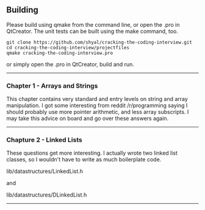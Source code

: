 ## Building

Please build using qmake from the command line, or open the .pro in QtCreator. The unit tests can be built using the make command, too.

```
git clone https://github.com/shyal/cracking-the-coding-interview.git
cd cracking-the-coding-interview/projectfiles
qmake cracking-the-coding-interview.pro
```

or simply open the .pro in QtCreator, build and run.

-------------------------

### Chapter 1 - Arrays and Strings

This chapter contains very standard and entry levels on string and array manipulation. I got some interesting from reddit /r/programming saying I should probably use more pointer arithmetic, and less array subscripts. I may take this advice on board and go over these answers again.

-------------------------

### Chapture 2 - Linked Lists

These questions get more interesting. I actually wrote two linked list classes, so I wouldn't have to write as much boilerplate code.

lib/datastructures/LinkedList.h

and

lib/datastructures/DLinkedList.h


-------------------------
